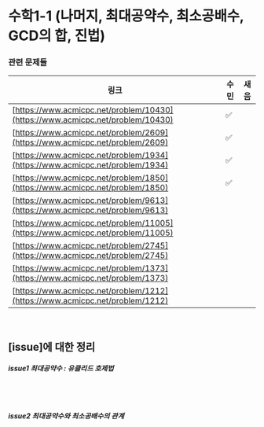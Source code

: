 
# 수학1-1 (나머지, 최대공약수, 최소공배수, GCD의 합, 진법)

### 관련 문제들

| 링크 | 수민 | 새음  |
|--|--|--|
| [https://www.acmicpc.net/problem/10430](https://www.acmicpc.net/problem/10430) |✅||
| [https://www.acmicpc.net/problem/2609](https://www.acmicpc.net/problem/2609) |✅||
| [https://www.acmicpc.net/problem/1934](https://www.acmicpc.net/problem/1934) |✅||
| [https://www.acmicpc.net/problem/1850](https://www.acmicpc.net/problem/1850) |✅||
| [https://www.acmicpc.net/problem/9613](https://www.acmicpc.net/problem/9613) |||
| [https://www.acmicpc.net/problem/11005](https://www.acmicpc.net/problem/11005) |||
| [https://www.acmicpc.net/problem/2745](https://www.acmicpc.net/problem/2745) |||
| [https://www.acmicpc.net/problem/1373](https://www.acmicpc.net/problem/1373) |||
| [https://www.acmicpc.net/problem/1212](https://www.acmicpc.net/problem/1212) |||

   

<br>

## [issue]에 대한 정리

##### issue1 최대공약수 : 유클리드 호제법



<br>
<br>

##### issue2 최대공약수와 최소공배수의 관계

